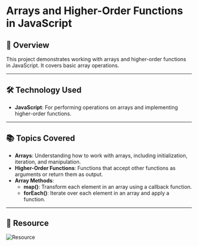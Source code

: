 # Arrays and Higher-Order Functions in JavaScript

## 📖 Overview
This project demonstrates working with arrays and higher-order functions in JavaScript. It covers basic array operations.

---

## 🛠️ Technology Used
- **JavaScript**: For performing operations on arrays and implementing higher-order functions.

---

## 📚 Topics Covered
- **Arrays**: Understanding how to work with arrays, including initialization, iteration, and manipulation.
- **Higher-Order Functions**: Functions that accept other functions as arguments or return them as output.
- **Array Methods**:
  - **map()**: Transform each element in an array using a callback function.
  - **forEach()**: Iterate over each element in an array and apply a function.

---

## 📸 Resource
![Resource](https://drive.google.com/file/d/1fCBwInK_txXp51tOJ4oNPPmma-G2TJAl/view?usp=drive_link)
